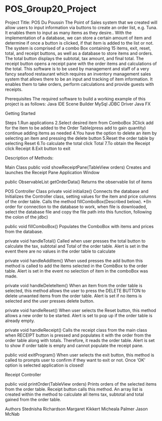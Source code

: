 # POS_Group20_Project
Project Title: POS Du Poussin
The Point of Sales system that we created will allow users to input information via buttons to create an order list, e.g. Tuna. It enables them to input as many items as they desire.. With the implementation of a database, we can store a certain amount of item and determine if once a button is clicked, if that item is added to the list or not. The system is comprised of a combo Box containing 15 items, exit, reset, total, and receipt buttons, as well as a database to store items and orders. The total button displays the subtotal, tax amount, and final total. The receipt button opens a receipt pane with the order items and calculations of the total. This software is to be used by management and staff of a very fancy seafood restaurant which requires an inventory management sales system that allows there to be an input and tracking of item information. It enables them to take orders, perform calculations and provide guests with receipts.

Prerequisites
The required software to build a working example of this project is as follows:
Java IDE 
 Scene Builder
MySql
JDBC Driver
Java FX

Getting Started

Steps
1.Run applications 
2.Select desired item from ComboBox 
3Click add for the item to be added to the Order Table(press add to gain quantity)
 continue adding items as needed
4.You have the option to delete an item by selecting an item and pressing the delete button
5.Reset the order table by selecting Reset
6.To calculate the total click Total
7.To obtain the Receipt click Receipt
8.Exit button to exit 


Description of Methods:

Main Class
public void showReceiptPane(TableView<Item> orders)
Creates and launches the Receipt Pane Application Window

public ObservableList<Item> getOrderData()
Returns the observable list of items


POS Controller Class
private void initialize()
Connects the database and Initializes the Controller class, setting values for the item and price columns of the order table.
Calls the method fillComboBox(Described below). *(In order for connection to the database to work, when file is downloaded, select the database file and copy the file path into this function, following the colon of the jdbc)

public void fillComboBox()
Populates the ComboBox with items and prices from the database.


private void handleTotal()
Called when user presses the total button to calculate the tax, subtotal and Total of the order table.
Alert is set in the event there are no values in the order table to calculate

private void handleAddItem()
When used presses the add button this method is called to add the items selected in the CombBox to the order table. Alert is set in the event no selection of item in the comboBox was made.

private void handleDeleteItem()
When an item from the order table is selected, this method allows the user to press the DELETE BUTTON to delete unwanted items from the order table.
Alert is set if no items is selected and the user presses delete button.

private void handleReset()
When user selects the Reset button, this method allows a new order to be started.
Alert is set to pop up if the order table is already empty.

private void handleReceipt()
Calls the receipt class from the main class when RECEIPT button is pressed and populates it with the order from the order table along with totals. Therefore, it reads the order table.
Alert is set to show if order table is empty and cannot populate the receipt pane.

public void exitProgram()
When user selects the exit button, this method is called to prompts user to confirm if they want to exit 
or not. Once ‘OK’ option is selected application is closed!


Receipt Controller 

public void printOrder(TableView<Item> orders)
Prints orders of the selected items from the order table. Receipt button calls this method.
 An array list is created within the method  to calculate all items tax, subtotal and total gained from the order table.


Authors
Stednisha Richardson
Margaret Kikkert
Micheala Palmer
Jason McNab

